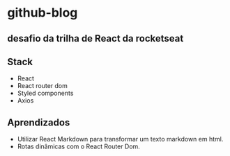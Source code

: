 # github-blog
## desafio da trilha de React da rocketseat 

## Stack
- React
- React router dom
- Styled components
- Axios

## Aprendizados
- Utilizar React Markdown para transformar um texto markdown em html.
- Rotas dinâmicas com o React Router Dom.

